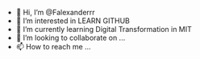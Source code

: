 - 👋 Hi, I’m @Falexanderrr
- 👀 I’m interested in LEARN GITHUB
- 🌱 I’m currently learning Digital Transformation in MIT
- 💞️ I’m looking to collaborate on ...
- 📫 How to reach me ...

<!---
Falexanderrr/Falexanderrr is a ✨ special ✨ repository because its `README.md` (this file) appears on your GitHub profile.
You can click the Preview link to take a look at your changes.
--->
